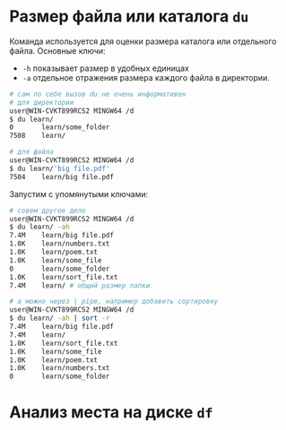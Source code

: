 # Размер файла или каталога `du`
Команда используется для оценки размера каталога или отдельного файла.
Основные ключи:  
- `-h` показывает размер в удобных единицах  
- `-a` отдельное отражения размера каждого файла в директории.  
```sh
# сам по себе вызов du не очень информативен
# для директории
user@WIN-CVKT899RCS2 MINGW64 /d
$ du learn/
0       learn/some_folder
7508    learn/

# для файла
user@WIN-CVKT899RCS2 MINGW64 /d
$ du learn/'big file.pdf'
7504    learn/big file.pdf
```

Запустим с упомянутыми ключами:
```sh
# совем другое дело
user@WIN-CVKT899RCS2 MINGW64 /d
$ du learn/ -ah
7.4M    learn/big file.pdf
1.0K    learn/numbers.txt
1.0K    learn/poem.txt
1.0K    learn/some_file
0       learn/some_folder
1.0K    learn/sort_file.txt
7.4M    learn/ # общий размер папки

# а можно через | pipe, например добавить сортировку
user@WIN-CVKT899RCS2 MINGW64 /d
$ du learn/ -ah | sort -r
7.4M    learn/big file.pdf
7.4M    learn/
1.0K    learn/sort_file.txt
1.0K    learn/some_file
1.0K    learn/poem.txt
1.0K    learn/numbers.txt
0       learn/some_folder
```

# Анализ места на диске `df`
